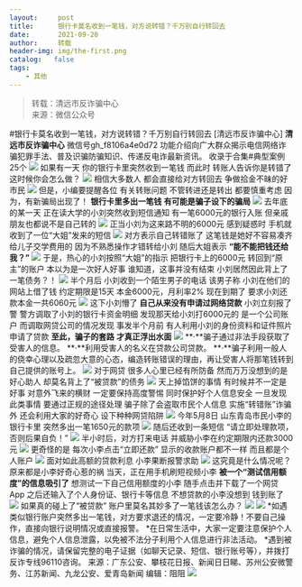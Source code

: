 ```yaml
---
layout:     post
title:      银行卡莫名收到一笔钱，对方说转错？千万别自行转回去
date:       2021-09-20
author:     转载
header-img: img/the-first.png
catalog:   false
tags:
    - 其他
---
```


<blockquote><p>转载：清远市反诈骗中心<br>
来源：微信公众号</p></blockquote>

#银行卡莫名收到一笔钱，对方说转错？千万别自行转回去
[清远市反诈骗中心]
**清远市反诈骗中心**
微信号gh_f8106a4e0d72
功能介绍向广大群众揭示电信网络诈骗犯罪手法、普及识骗防骗知识、传递反电诈最新资讯。
收录于合集#典型案例25个
![]({{site.baseurl}}/postimg/3CxTSiafadcic5zyXUfbXLUClzlpaoknCpV4bErPg2kuuS97hoJJbNCtFOVZ9X0j5W26HDaregC5kibiaLGl8CPr9A.gif)
如果有一天
你的银行卡里突然收到一笔钱
而此时
转账人告诉你是转错了
这时候你会怎么做？
![]({{site.baseurl}}/postimg/lsAwUdTTOz74lskaFwb6LzShOejxDNyiaFQIhUYB87rVYQkGKIRE46aMvliapdhIeJBFt7hBbErahYa3Qib5c9yow.png)
相信大多数人
都会直接给对方转回去
争做拾金不昧的好市民
![]({{site.baseurl}}/postimg/WjxoaIP8tl1ebMVWiakHdVI7bvtVVXvSvORfoHfuOg1yzZmzQOxZdrL6SLYwOyiadiaVtSrrq4ujt4XbL4m1C2cMA.jpeg)
但是，小编要提醒各位
有关转账问题
不管转进还是转出
都要慎重考虑
因为，有新骗局出现了！
**银行卡里多出一笔钱**
**有可能是骗子设下的骗局**
![]({{site.baseurl}}/postimg/lsAwUdTTOz5Nu9UIhZSZYInEltqW079weZ2Mg92LLgygz0CAYyicX1K9VSpmFmPmXjksFbfG71RUwhxofB2icD5g.jpeg)
去年底的某一天
正在读大学的小刘突然收到短信通知
有一笔6000元的银行入账
但亲戚朋友也都说不是自己转的
![]({{site.baseurl}}/postimg/lsAwUdTTOz6vXHEkbQdowuBZlHDLFC5dx4MC0ibN9Xwg4icDBoyPNBlphjDoXiapnT42of0wbnaerDFP79icHrvXGw.jpeg)
正当小刘为这来路不明的6000元
感到疑惑时
手机就收到了一位“大姐”发来的短信
![]({{site.baseurl}}/postimg/jF3dWDrzQSWj35JoSH99DqjdTYm0UEV1AA1rdhX2LlIQ3g2nPj8yh4dxW8MnuJbbVTBaYPSIGUQjgNGmxyONtA.png)
对方表示自己转错账了
这笔钱是她好不容易凑齐
给儿子交学费用的
因为不熟悉操作才错转给小刘
随后大姐表示
**“能不能把钱还给我？”**
![]({{site.baseurl}}/postimg/ZwURV4FIMhb44zEjEUjlsicUaqWFiaibInQ5kjuMmtibwGibC8Lv7t9icEjPld0fycfYoMuXKialdb4eiae4Nq7UicOmQdg.gif)
于是，热心的小刘按照“大姐”的指示
把银行卡上的6000元
转回到“原主”的账户
本以为是一次好人好事
谁知道，这事并没有结束
小刘居然因此背上了一笔债务？！
![]({{site.baseurl}}/postimg/lsAwUdTTOz4Rc9SHjnzFNyU8dUORsuBMaJCuwOrfaGDvuc3P63viaiaHXLdibLsLZyp2A7b5G91LnriaQdciavS6UJQ.jpeg)
半个月后
小刘收到一个陌生男子的电话
该男子称
小刘在他们的网站上借了钱
约定期限是15天
本金6000元，月利率2%
现在到期了
要求小刘还款本金一共6060元
![]({{site.baseurl}}/postimg/lsAwUdTTOz6iaEZRp3nSMibNXAAj53MWChicKodTuhGPcZA55icc9SZBRIEUaaCaQdSHJTljB2LCZngIvty3ZUhMLQ.jpeg)
这下小刘懵了
**自己从来没有申请过网络贷款**
小刘立刻报了警
警方调取了小刘的银行卡资金明细
发现那天给小刘打6000元的
是一个公司账户
而调取网贷公司的情况发现
事发半个月前
有人利用小刘的身份资料和证件照片
申请了贷款
**至此，骗子的套路**
**才真正浮出水面**
![]({{site.baseurl}}/postimg/Ljib4So7yuWgvJqMEDiacrqd1GsgwvaVJTHm2OJJ8icV3ibQuJGNLiaicbnEvOIU5RrbyuTb1few6WyN1Oiba0zicR6UQg.gif)
**·**骗子通过非法手段获取了受害人的信息。
**·**利用受害人的名义在贷款公司贷款。
**·**骗子利用一般人的侥幸心理以及疏忽大意的心态，编造转账错误的理由，再让受害人将那笔钱转到自己提供的账号上。
![]({{site.baseurl}}/postimg/Ljib4So7yuWhmPaO5zASrtB7qgUv5z1Mp6xgGNSVFDI2iaVeCe1iaNHoB3zoXUQPpCxtP5UECibfYHmicNqwNfWXeBQ.gif)
对于网贷
很多人心里已经有所防备
然而万万没想到的是
好心助人
却莫名背上了“被贷款”的债务
![]({{site.baseurl}}/postimg/lsAwUdTTOz5HSeKXmnWM4rdIvMmqOib2H4s7JhwWHc9Szp1tIuW0xj0wYibbia6e6qcuU4PlmniaibGaXAbsudanPJA.jpeg)
天上掉馅饼的事情
有时候并不一定是好事
对意外飞来的横财
一定要保持高度警惕
同时保护好个人信息安全
一旦发现此类事情
要通过正规的途径处理
骗子除了会盗取市民个人信息
实施“转错账”诈骗外
还会利用大家的好奇心
设下种种网贷陷阱
![]({{site.baseurl}}/postimg/lsAwUdTTOz62BZIj9C43dJmUPM8cqXwggZLWnn5wAgyibGicyc3bnCCIPmSqAfaa9A1jacDBNWS0D3TpFnP2S2Pg.png)
今年5月8日
山东青岛市民小李的银行卡里
突然多出一笔1650元的款项
![]({{site.baseurl}}/postimg/lsAwUdTTOz4Rc9SHjnzFNyU8dUORsuBMe37ekO1DC31QupG8PuNX5xDFjfUfCGShMwuPYyG5FfISR7X9vNCLiaw.png)
随后还收到一条短信
“请立即处理款项，否则后果自负！”
![]({{site.baseurl}}/postimg/lsAwUdTTOz4Rc9SHjnzFNyU8dUORsuBMwIWiaBCwZ0kvkG4r7LJDQodblKMudvmeOL5URo5HWu2lCFIXXicsoWXg.png)
半小时后，对方打来电话
并威胁小李在约定期限内还款3000元
![]({{site.baseurl}}/postimg/lsAwUdTTOz4Rc9SHjnzFNyU8dUORsuBMxH1AP3qBXXX0SfxaNljPUvicC0h0a2WrVE4g4HDKeMAsFeiaBYFBdlvQ.png)
更奇怪的是
每次小李点击“立即还款”
显示的收款账户都不一样
而且都是个人账户
![]({{site.baseurl}}/postimg/lsAwUdTTOz4Rc9SHjnzFNyU8dUORsuBMLLsB8JkiaaKeXN5AkfVvnzFLSmJGNU4VWRkFvDCkgwbtvwDlTqib6JTA.png)
面对如此高额的贷款利息
小李果断报警求助
![]({{site.baseurl}}/postimg/lsAwUdTTOz4Rc9SHjnzFNyU8dUORsuBM2sMoqv7OMAb9icWia7iaO54X3SrX0WYrKV6Zd9UcPJKa5p1zhXSC5JhrA.jpeg)
这究竟是什么情况呢？
原来都是小李好奇心惹的祸
当天，正在用手机刷短视频小李
**被一个“测试信用额度”的信息吸引了**
想测试一下自己信用额度的小李
随手点击并下载了一个网贷App
之后还输入了个人身份证、银行卡等信息
不想贷款的小李没想到
钱到账了
![]({{site.baseurl}}/postimg/lsAwUdTTOz60c0e2UTcV50UtbBuEFNMqXtRzSkIRk25bWPJnXfuOhDOp0ER9ks9frk89NHjjPRHznasrxUtk1A.jpeg)
如果真的碰上了“被贷款”
账户里莫名其妙多了一笔钱该怎么办？
![]({{site.baseurl}}/postimg/jF3dWDrzQSXZu2PShpPwLSLDgO8mW0SIibmAIEBadbbctITcdP0aDWG0NicibJR7x7uZibApLEKaPZaCtyhqfnSNYQ.png)
![]({{site.baseurl}}/postimg/3CxTSiafadcicSrq1TuCGjeg2XR8pkWTQy35zoTPIMPXzr1WuAj8qB3ZcbcVDsHhONZTzWhicTwzmQkTa4MDFcIyg.png)
*如遇类似银行账户突然多出一笔钱，对方要求退还的情况，一定要冷静！不要自己操作，直接向银行说明情况或直接报警。
*在日常生活中，大家一定要注意保护个人信息，避免个人信息泄露，以免被不法分子利用个人信息进行非法活动。
*遇到被诈骗的情况，请保留完整的电子证据（如聊天记录、短信、银行账号等），并拨打反诈专线96110咨询。
来源：广东公安、攀枝花日报、新闻日日睇、苏州公安微警务、江苏新闻、九龙公安、爱青岛新闻
编辑：阻阻
![]({{site.baseurl}}/postimg/3CxTSiafadcic5zyXUfbXLUClzlpaoknCpErldQhhamfG7KH1qHGrr3icT9iaAoE1B4noSO7EewO2k8fys5pMuaoog.gif)
